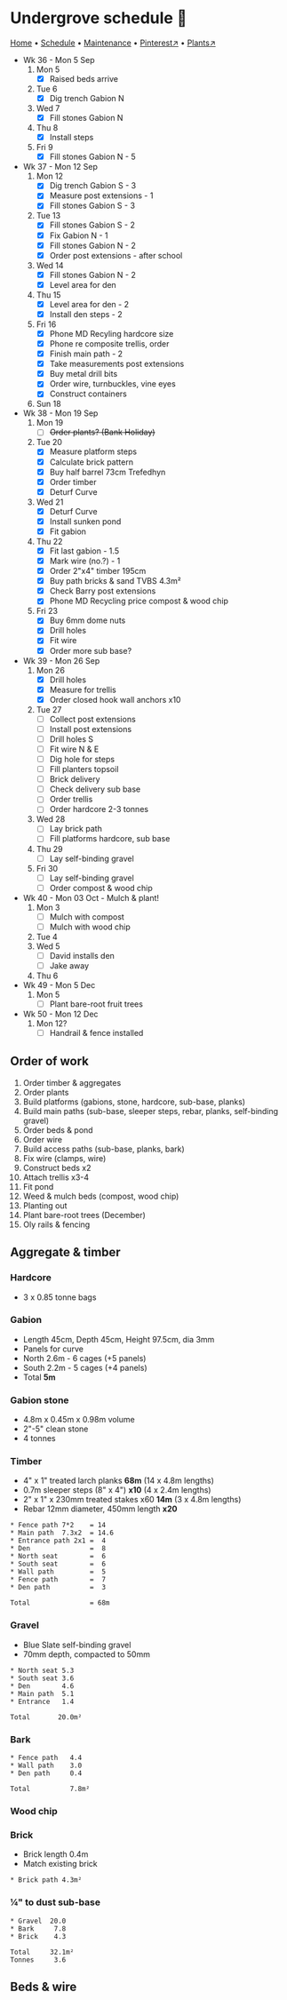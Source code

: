 # Undergrove schedule 📆

[Home](https://grwd.uk/undergrove/) • [Schedule](https://grwd.uk/undergrove/schedule) • [Maintenance](https://grwd.uk/undergrove/maintenance) • [Pinterest↗](https://pinterest.co.uk/NatureWorksGarden/undergrove) • [Plants↗](https://bit.ly/undergrove-plants)

* Wk 36 - Mon 5 Sep
    1. Mon 5
        * [x] Raised beds arrive
    2. Tue 6
        * [x] Dig trench Gabion N
    3. Wed 7
        * [x] Fill stones Gabion N
    4. Thu 8 
        * [x] Install steps
    5. Fri 9
        * [x] Fill stones Gabion N - 5
* Wk 37 - Mon 12 Sep
    1. Mon 12
        * [x] Dig trench Gabion S - 3
        * [x] Measure post extensions - 1
        * [x] Fill stones Gabion S - 3
    2. Tue 13
        * [x] Fill stones Gabion S - 2
        * [x] Fix Gabion N - 1
        * [x] Fill stones Gabion N - 2
        * [x] Order post extensions - after school
    3. Wed 14 
        * [x] Fill stones Gabion N - 2
        * [x] Level area for den
    4. Thu 15
        * [x] Level area for den - 2
        * [x] Install den steps - 2
    5. Fri 16 
        * [x] Phone MD Recyling hardcore size
        * [x] Phone re composite trellis, order
        * [x] Finish main path - 2
        * [x] Take measurements post extensions
        * [x] Buy metal drill bits
        * [x] Order wire, turnbuckles, vine eyes
        * [x] Construct containers
    6. Sun 18
* Wk 38 - Mon 19 Sep
    1. Mon 19
        * [ ] ~~Order plants? (Bank Holiday)~~
    2. Tue 20
        * [x] Measure platform steps
        * [x] Calculate brick pattern
        * [x] Buy half barrel 73cm Trefedhyn
        * [x] Order timber
        * [x] Deturf Curve
    3. Wed 21
        * [x] Deturf Curve
        * [x] Install sunken pond
        * [x] Fit gabion
    4. Thu 22
        * [x] Fit last gabion - 1.5
        * [x] Mark wire (no.?) - 1
        * [x] Order 2"x4" timber 195cm
        * [x] Buy path bricks & sand TVBS 4.3m²
        * [x] Check Barry post extensions
        * [x] Phone MD Recycling price compost & wood chip
    5. Fri 23
        * [x] Buy 6mm dome nuts
        * [x] Drill holes
        * [x] Fit wire
        * [x] Order more sub base?
* Wk 39 - Mon 26 Sep
    1. Mon 26
        * [x] Drill holes
        * [x] Measure for trellis
        * [x] Order closed hook wall anchors x10
    2. Tue 27 
        * [ ] Collect post extensions
        * [ ] Install post extensions
        * [ ] Drill holes S
        * [ ] Fit wire N & E
        * [ ] Dig hole for steps
        * [ ] Fill planters topsoil
        * [ ] Brick delivery
        * [ ] Check delivery sub base
        * [ ] Order trellis
        * [ ] Order hardcore 2-3 tonnes
    3. Wed 28
        * [ ] Lay brick path
        * [ ] Fill platforms hardcore, sub base
    4. Thu 29
        * [ ] Lay self-binding gravel
    5. Fri 30
        * [ ] Lay self-binding gravel
        * [ ] Order compost & wood chip
* Wk 40 - Mon 03 Oct - Mulch & plant!
    1. Mon 3
        * [ ] Mulch with compost
        * [ ] Mulch with wood chip
    2. Tue 4
    3. Wed 5
        * [ ] David installs den
        * [ ] Jake away
    4. Thu 6
* Wk 49 - Mon 5 Dec
    1. Mon 5
        * [ ] Plant bare-root fruit trees
* Wk 50 - Mon 12 Dec
    1. Mon 12?
        * [ ] Handrail & fence installed

## Order of work

1. Order timber & aggregates
2. Order plants
3. Build platforms (gabions, stone, hardcore, sub-base, planks)
4. Build main paths (sub-base, sleeper steps, rebar, planks, self-binding gravel)
6. Order beds & pond
7. Order wire
8. Build access paths (sub-base, planks, bark)
9. Fix wire (clamps, wire)
10. Construct beds x2
11. Attach trellis x3-4
12. Fit pond
13. Weed & mulch beds (compost, wood chip)
14. Planting out
15. Plant bare-root trees (December)
16. Oly rails & fencing

## Aggregate & timber

### Hardcore

* 3 x 0.85 tonne bags

### Gabion

* Length 45cm, Depth 45cm, Height 97.5cm, dia 3mm
* Panels for curve
* North 2.6m - 6 cages (+5 panels)
* South 2.2m - 5 cages (+4 panels)
* Total **5m**

### Gabion stone

* 4.8m x 0.45m x 0.98m volume
* 2"-5" clean stone
* 4 tonnes

### Timber

* 4" x 1" treated larch planks **68m** (14 x 4.8m lengths)
* 0.7m sleeper steps (8" x 4") **x10** (4 x 2.4m lengths)
* 2" x 1" x 230mm treated stakes x60 **14m** (3 x 4.8m lengths) 
* Rebar 12mm diameter, 450mm length **x20**

```
* Fence path 7*2    = 14
* Main path  7.3x2  = 14.6
* Entrance path 2x1 =  4
* Den               =  8
* North seat        =  6
* South seat        =  6
* Wall path         =  5
* Fence path        =  7
* Den path          =  3

Total               = 68m
```

### Gravel 

* Blue Slate self-binding gravel
* 70mm depth, compacted to 50mm

```
* North seat 5.3
* South seat 3.6
* Den        4.6
* Main path  5.1
* Entrance   1.4

Total       20.0m²
```

### Bark
```
* Fence path   4.4
* Wall path    3.0
* Den path     0.4

Total          7.8m²
```

### Wood chip


### Brick

* Brick length 0.4m
* Match existing brick

```
* Brick path 4.3m²
```

### ¼" to dust sub-base
```
* Gravel  20.0
* Bark     7.8
* Brick    4.3

Total     32.1m²
Tonnes     3.6
```

## Beds & wire

